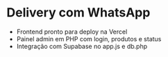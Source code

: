 # Delivery com WhatsApp

- Frontend pronto para deploy na Vercel
- Painel admin em PHP com login, produtos e status
- Integração com Supabase no app.js e db.php